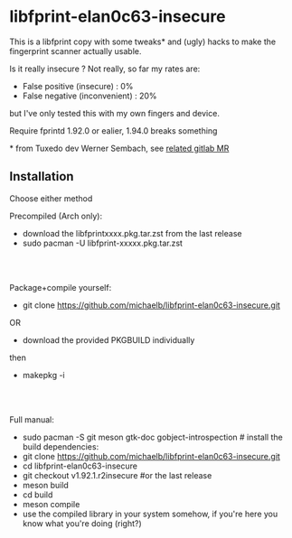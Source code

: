 # libfprint-elan0c63-insecure

This is a libfprint copy with some tweaks\* and (ugly) hacks to make the fingerprint scanner actually usable.

Is it really insecure ?
Not really, so far my rates are:

- False positive (insecure) : 0%
- False negative (inconvenient) : 20%

but I've only tested this with my own fingers and device.

Require fprintd 1.92.0  or ealier, 1.94.0 breaks something

\* from Tuxedo dev Werner Sembach, see [related gitlab MR](https://gitlab.freedesktop.org/libfprint/libfprint/-/merge_requests/198)


## Installation

Choose either method

Precompiled (Arch only):
- download the libfprintxxxx.pkg.tar.zst from the last release
- sudo pacman -U libfprint-xxxxx.pkg.tar.zst


<br/>
<br/>

Package+compile yourself:
- git clone https://github.com/michaelb/libfprint-elan0c63-insecure.git

OR
- download the provided PKGBUILD individually

then

- makepkg -i


<br/>
<br/>

Full manual:
- sudo pacman -S git meson gtk-doc gobject-introspection      # install the build dependencies:
- git clone https://github.com/michaelb/libfprint-elan0c63-insecure.git
- cd libfprint-elan0c63-insecure
- git checkout v1.92.1.r2insecure #or the last release
- meson build
- cd build
- meson compile
- use the compiled library in your system somehow, if you're here you know what you're doing (right?)


